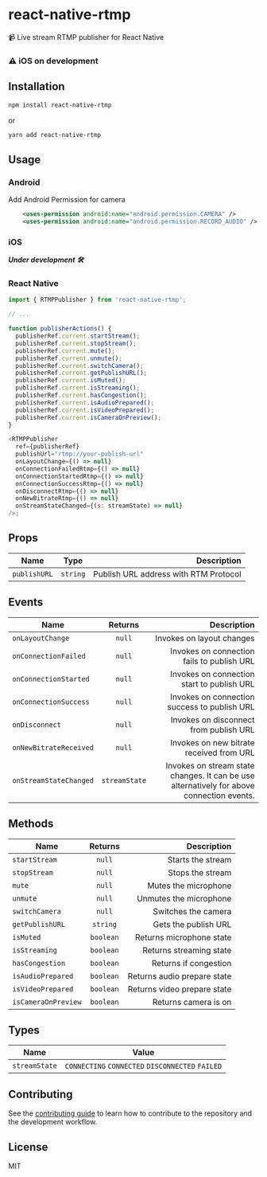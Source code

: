 # react-native-rtmp

📹 Live stream RTMP publisher for React Native

### ⚠️ iOS on development

## Installation

```sh
npm install react-native-rtmp
```

or

```sh
yarn add react-native-rtmp
```

## Usage

### Android

Add Android Permission for camera

```xml
    <uses-permission android:name="android.permission.CAMERA" />
    <uses-permission android:name="android.permission.RECORD_AUDIO" />
```

### iOS
***Under development 🛠***

### React Native

```js
import { RTMPPublisher } from 'react-native-rtmp';

// ...

function publisherActions() {
  publisherRef.current.startStream();
  publisherRef.current.stopStream();
  publisherRef.current.mute();
  publisherRef.current.unmute();
  publisherRef.current.switchCamera();
  publisherRef.current.getPublishURL();
  publisherRef.current.isMuted();
  publisherRef.current.isStreaming();
  publisherRef.current.hasCongestion();
  publisherRef.current.isAudioPrepared();
  publisherRef.current.isVideoPrepared();
  publisherRef.current.isCameraOnPreview();
}

<RTMPPublisher
  ref={publisherRef}
  publishUrl="rtmp://your-publish-url"
  onLayoutChange={() => null}
  onConnectionFailedRtmp={() => null}
  onConnectionStartedRtmp={() => null}
  onConnectionSuccessRtmp={() => null}
  onDisconnectRtmp={() => null}
  onNewBitrateRtmp={() => null}
  onStreamStateChanged={(s: streamState) => null}
/>;
```

## Props
| Name           |                                   Type                                           |                                   Description |
| -------------- | :------------------------------------------------------------------------------: | --------------------------------------------: |
| `publishURL`   |         `string`                                                                 |      Publish URL address with RTM Protocol    |

## Events
| Name                        |   Returns     |  Description                                                                              |
| --------------------------  | :------------:| -----------------------------------------------------------------------------------------:|
| `onLayoutChange`            |  `null`       | Invokes on layout changes                                                                 |
| `onConnectionFailed`        |  `null`       | Invokes on connection fails to publish URL                                                |
| `onConnectionStarted`       |  `null`       | Invokes on connection start to publish URL                                                |
| `onConnectionSuccess`       |  `null`       | Invokes on connection success to publish URL                                              |
| `onDisconnect`              |  `null`       | Invokes on disconnect from publish URL                                                    |
| `onNewBitrateReceived`      |  `null`       | Invokes on new bitrate received from URL                                                  |
| `onStreamStateChanged`      | `streamState` | Invokes on stream state changes. It can be use alternatively for above connection events. | 

## Methods
| Name                |         Returns             |  Description                |
| ------------------  | :-------------------------: | ---------------------------:|
| `startStream`       |         `null`              | Starts the stream           |
| `stopStream`        |         `null`              | Stops the stream            |
| `mute`              |         `null`              | Mutes the microphone        |
| `unmute`            |         `null`              | Unmutes the microphone      |
| `switchCamera`      |         `null`              | Switches the camera         |
| `getPublishURL`     |         `string`            | Gets the publish URL        |
| `isMuted`           |         `boolean`           | Returns microphone state    |
| `isStreaming`       |         `boolean`           | Returns streaming state     |
| `hasCongestion`     |         `boolean`           | Returns if congestion       |
| `isAudioPrepared`   |         `boolean`           | Returns audio prepare state |
| `isVideoPrepared`   |         `boolean`           | Returns video prepare state |
| `isCameraOnPreview` |         `boolean`           | Returns camera is on        |


## Types
| Name                |         Value                                    |
| ------------------  | :----------------------------------------------: |
| `streamState`       | `CONNECTING` `CONNECTED` `DISCONNECTED` `FAILED` |


## Contributing

See the [contributing guide](CONTRIBUTING.md) to learn how to contribute to the repository and the development workflow.

## License

MIT

